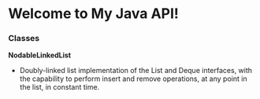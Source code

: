 # Welcome to My Java API!

### Classes 

**NodableLinkedList**
- Doubly-linked list implementation of the List and Deque interfaces, with the capability
to perform insert and remove operations, at any point in the list, in constant time.
